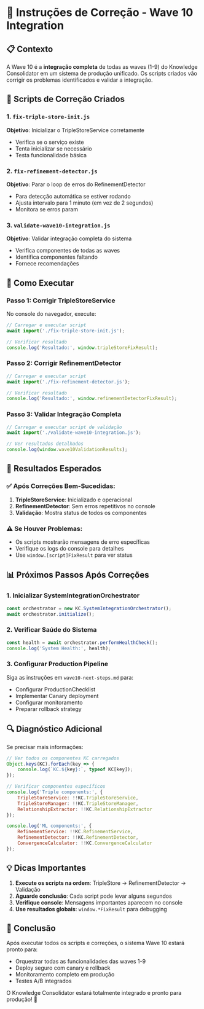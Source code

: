 # 🔧 Instruções de Correção - Wave 10 Integration

## 📋 Contexto

A Wave 10 é a **integração completa** de todas as waves (1-9) do Knowledge Consolidator em um sistema de produção unificado. Os scripts criados vão corrigir os problemas identificados e validar a integração.

## 🚀 Scripts de Correção Criados

### 1. `fix-triple-store-init.js`
**Objetivo**: Inicializar o TripleStoreService corretamente
- Verifica se o serviço existe
- Tenta inicializar se necessário
- Testa funcionalidade básica

### 2. `fix-refinement-detector.js`
**Objetivo**: Parar o loop de erros do RefinementDetector
- Para detecção automática se estiver rodando
- Ajusta intervalo para 1 minuto (em vez de 2 segundos)
- Monitora se erros param

### 3. `validate-wave10-integration.js`
**Objetivo**: Validar integração completa do sistema
- Verifica componentes de todas as waves
- Identifica componentes faltando
- Fornece recomendações

## 📝 Como Executar

### Passo 1: Corrigir TripleStoreService

No console do navegador, execute:
```javascript
// Carregar e executar script
await import('./fix-triple-store-init.js');

// Verificar resultado
console.log('Resultado:', window.tripleStoreFixResult);
```

### Passo 2: Corrigir RefinementDetector

```javascript
// Carregar e executar script
await import('./fix-refinement-detector.js');

// Verificar resultado
console.log('Resultado:', window.refinementDetectorFixResult);
```

### Passo 3: Validar Integração Completa

```javascript
// Carregar e executar script de validação
await import('./validate-wave10-integration.js');

// Ver resultados detalhados
console.log(window.wave10ValidationResults);
```

## 🎯 Resultados Esperados

### ✅ Após Correções Bem-Sucedidas:
1. **TripleStoreService**: Inicializado e operacional
2. **RefinementDetector**: Sem erros repetitivos no console
3. **Validação**: Mostra status de todos os componentes

### ⚠️ Se Houver Problemas:
- Os scripts mostrarão mensagens de erro específicas
- Verifique os logs do console para detalhes
- Use `window.[script]FixResult` para ver status

## 📊 Próximos Passos Após Correções

### 1. Inicializar SystemIntegrationOrchestrator
```javascript
const orchestrator = new KC.SystemIntegrationOrchestrator();
await orchestrator.initialize();
```

### 2. Verificar Saúde do Sistema
```javascript
const health = await orchestrator.performHealthCheck();
console.log('System Health:', health);
```

### 3. Configurar Production Pipeline
Siga as instruções em `wave10-next-steps.md` para:
- Configurar ProductionChecklist
- Implementar Canary deployment
- Configurar monitoramento
- Preparar rollback strategy

## 🔍 Diagnóstico Adicional

Se precisar mais informações:
```javascript
// Ver todos os componentes KC carregados
Object.keys(KC).forEach(key => {
    console.log(`KC.${key}:`, typeof KC[key]);
});

// Verificar componentes específicos
console.log('Triple components:', {
    TripleStoreService: !!KC.TripleStoreService,
    TripleStoreManager: !!KC.TripleStoreManager,
    RelationshipExtractor: !!KC.RelationshipExtractor
});

console.log('ML components:', {
    RefinementService: !!KC.RefinementService,
    RefinementDetector: !!KC.RefinementDetector,
    ConvergenceCalculator: !!KC.ConvergenceCalculator
});
```

## 💡 Dicas Importantes

1. **Execute os scripts na ordem**: TripleStore → RefinementDetector → Validação
2. **Aguarde conclusão**: Cada script pode levar alguns segundos
3. **Verifique console**: Mensagens importantes aparecem no console
4. **Use resultados globais**: `window.*FixResult` para debugging

## 🎉 Conclusão

Após executar todos os scripts e correções, o sistema Wave 10 estará pronto para:
- Orquestrar todas as funcionalidades das waves 1-9
- Deploy seguro com canary e rollback
- Monitoramento completo em produção
- Testes A/B integrados

O Knowledge Consolidator estará totalmente integrado e pronto para produção! 🚀